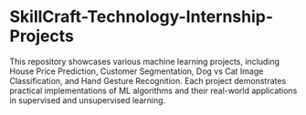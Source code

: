 # SkillCraft-Technology-Internship-Projects
This repository showcases various machine learning projects, including House Price Prediction, Customer Segmentation, Dog vs Cat Image Classification, and Hand Gesture Recognition. Each project demonstrates practical implementations of ML algorithms and their real-world applications in supervised and unsupervised learning.
